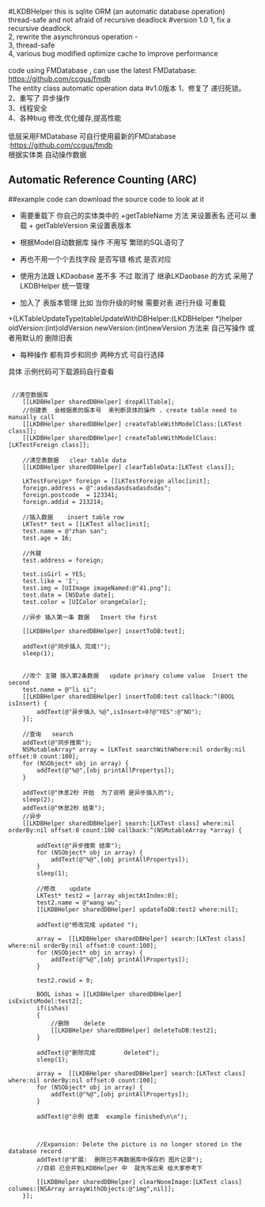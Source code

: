 #LKDBHelper
this is sqlite ORM (an automatic database operation) <br>
thread-safe and not afraid of recursive deadlock
#version 1.0
1, fix a recursive deadlock. <br>
2, rewrite the asynchronous operation - <br>
3, thread-safe <br>
4, various bug modified optimize cache to improve performance <br>
<br>
code using FMDatabase , can use the latest FMDatabase: https://github.com/ccgus/fmdb <br>
The entity class automatic operation data
#v1.0版本
1、修复了 递归死锁。   <br>
2、重写了 异步操作   <br>
3、线程安全   <br>
4、各种bug 修改,优化缓存,提高性能  <br>
<br>
低层采用FMDatabase 可自行使用最新的FMDatabase :https://github.com/ccgus/fmdb <br>
根据实体类 自动操作数据 <br>

## Automatic Reference Counting (ARC)
##example code can download the source code to look at it

- 需要重载下  你自己的实体类中的 +getTableName 方法  来设置表名 
  还可以 重载 + getTableVersion 来设置表版本 
- 根据Model自动数据库 操作  不用写 繁琐的SQL语句了  

- 再也不用一个个去找字段 是否写错 格式 是否对应

- 使用方法跟 LKDaobase 差不多  不过 取消了 继承LKDaobase 的方式  采用了LKDBHelper 统一管理

- 加入了 表版本管理     比如  当你升级的时候  需要对表 进行升级   可重载

+(LKTableUpdateType)tableUpdateWithDBHelper:(LKDBHelper *)helper oldVersion:(int)oldVersion newVersion:(int)newVersion 
方法来  自己写操作 或者用默认的 删除旧表

- 每种操作 都有异步和同步 两种方式 可自行选择

具体 示例代码可下载源码自行查看
```object-c

 //清空数据库
    [[LKDBHelper sharedDBHelper] dropAllTable];
    //创建表  会根据表的版本号  来判断具体的操作 . create table need to manually call
    [[LKDBHelper sharedDBHelper] createTableWithModelClass:[LKTest class]];
    [[LKDBHelper sharedDBHelper] createTableWithModelClass:[LKTestForeign class]];
    
    //清空表数据   clear table data
    [[LKDBHelper sharedDBHelper] clearTableData:[LKTest class]];
    
    LKTestForeign* foreign = [[LKTestForeign alloc]init];
    foreign.address = @":asdasdasdsadasdsdas";
    foreign.postcode  = 123341;
    foreign.addid = 213214;

    //插入数据    insert table row
    LKTest* test = [[LKTest alloc]init];
    test.name = @"zhan san";
    test.age = 16;
    
    //外键
    test.address = foreign;
    
    test.isGirl = YES;
    test.like = 'I';
    test.img = [UIImage imageNamed:@"41.png"];
    test.date = [NSDate date];
    test.color = [UIColor orangeColor];
    
    //异步 插入第一条 数据   Insert the first
    
    [[LKDBHelper sharedDBHelper] insertToDB:test];
    
    addText(@"同步插入 完成!");
    sleep(1);
    
    
    //改个 主键 插入第2条数据   update primary colume value  Insert the second
    test.name = @"li si";
    [[LKDBHelper sharedDBHelper] insertToDB:test callback:^(BOOL isInsert) {
        addText(@"异步插入 %@",isInsert>0?@"YES":@"NO");
    }];
    
    //查询   search
    addText(@"同步搜索");
    NSMutableArray* array = [LKTest searchWithWhere:nil orderBy:nil offset:0 count:100];
    for (NSObject* obj in array) {
        addText(@"%@",[obj printAllPropertys]);
    }
    
    addText(@"休息2秒 开始  为了说明 是异步插入的");
    sleep(2);
    addText(@"休息2秒 结束");
    //异步
    [[LKDBHelper sharedDBHelper] search:[LKTest class] where:nil orderBy:nil offset:0 count:100 callback:^(NSMutableArray *array) {
        
        addText(@"异步搜索 结束");
        for (NSObject* obj in array) {
            addText(@"%@",[obj printAllPropertys]);
        }
        sleep(1);
        
        //修改    update
        LKTest* test2 = [array objectAtIndex:0];
        test2.name = @"wang wu";
        [[LKDBHelper sharedDBHelper] updateToDB:test2 where:nil];
        
        addText(@"修改完成 updated ");
        
        array =  [[LKDBHelper sharedDBHelper] search:[LKTest class] where:nil orderBy:nil offset:0 count:100];
        for (NSObject* obj in array) {
            addText(@"%@",[obj printAllPropertys]);
        }
        
        test2.rowid = 0;
        
        BOOL ishas = [[LKDBHelper sharedDBHelper] isExistsModel:test2];
        if(ishas)
        {
            //删除    delete
            [[LKDBHelper sharedDBHelper] deleteToDB:test2];
        }
        
        addText(@"删除完成        deleted");
        sleep(1);
        
        array =  [[LKDBHelper sharedDBHelper] search:[LKTest class] where:nil orderBy:nil offset:0 count:100];
        for (NSObject* obj in array) {
            addText(@"%@",[obj printAllPropertys]);
        }
        
        addText(@"示例 结束  example finished\n\n");
        
        
        
        //Expansion: Delete the picture is no longer stored in the database record
        addText(@"扩展:  删除已不再数据库中保存的 图片记录");
        //目前 已合并到LKDBHelper 中  就先写出来 给大家参考下
        
        [[LKDBHelper sharedDBHelper] clearNoneImage:[LKTest class] columes:[NSArray arrayWithObjects:@"img",nil]];
    }];

```
